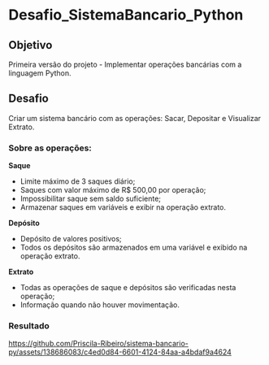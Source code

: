 # Desafio_SistemaBancario_Python

## Objetivo
Primeira versão do projeto - Implementar operações bancárias com a linguagem Python.

## Desafio
Criar um sistema bancário com as operações: Sacar, Depositar e Visualizar Extrato.

### Sobre as operações:
**Saque** 
- Limite máximo de 3 saques diário;
- Saques com valor máximo de R$ 500,00 por operação;
- Impossibilitar saque sem saldo suficiente;
- Armazenar saques em variáveis e exibir na operação extrato.

**Depósito**
- Depósito de valores positivos;
- Todos os depósitos são armazenados em uma variável e exibido na operação extrato.

**Extrato**
- Todas as operações de saque e depósitos são verificadas nesta operação;
- Informação quando não houver movimentação.

### Resultado ###
https://github.com/Priscila-Ribeiro/sistema-bancario-py/assets/138686083/c4ed0d84-6601-4124-84aa-a4bdaf9a4624

